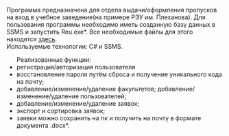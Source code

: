 Программа предназначена для отдела выдачи/оформления пропусков на вход в учебное заведение(на примере РЭУ им. Плеханова). Для пользования программы необходимо иметь созданную базу данных в SSMS и запустить Reu.exe*. Все необходимые файлы для этого находятся <a href="https://github.com/webmaster-mpt/reu/tree/master/Operating%20package">здесь</a>. <br>
Используемые технологии: C# и SSMS. 
<ul>
Реализованные функции: 
 <li>регистрация/авторизация пользователя</li>
 <li>восстановление пароля путём сброса и получение уникального кода на почту; </li>
 <li>добавление/изменение/удаление факультетов; добавление/изменение/удаление пользователей; </li>
 <li>добавление/изменение/удаление заявок; </li>
 <li>экспорт и сортировка заявок; </li>
 <li>заявки можно сохранить на пк и получить на почту в формате документа .docx*.</li>
</ul>
